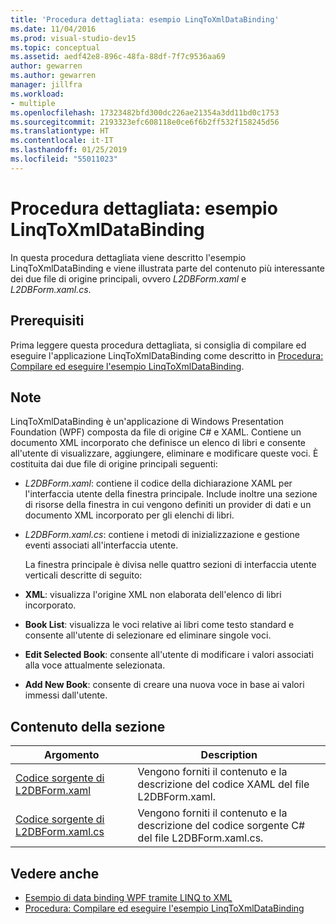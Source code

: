 ```yaml
---
title: 'Procedura dettagliata: esempio LinqToXmlDataBinding'
ms.date: 11/04/2016
ms.prod: visual-studio-dev15
ms.topic: conceptual
ms.assetid: aedf42e8-896c-48fa-88df-7f7c9536aa69
author: gewarren
ms.author: gewarren
manager: jillfra
ms.workload:
- multiple
ms.openlocfilehash: 17323482bfd300dc226ae21354a3dd11bd0c1753
ms.sourcegitcommit: 2193323efc608118e0ce6f6b2ff532f158245d56
ms.translationtype: HT
ms.contentlocale: it-IT
ms.lasthandoff: 01/25/2019
ms.locfileid: "55011023"
---
```

# <a name="walkthrough-linqtoxmldatabinding-example"></a>Procedura dettagliata: esempio LinqToXmlDataBinding
In questa procedura dettagliata viene descritto l'esempio LinqToXmlDataBinding e viene illustrata parte del contenuto più interessante dei due file di origine principali, ovvero *L2DBForm.xaml* e *L2DBForm.xaml.cs*.

## <a name="prerequisites"></a>Prerequisiti
 Prima leggere questa procedura dettagliata, si consiglia di compilare ed eseguire l'applicazione LinqToXmlDataBinding come descritto in [Procedura: Compilare ed eseguire l'esempio LinqToXmlDataBinding](../designers/how-to-build-and-run-the-linqtoxmldatabinding-example.md).

## <a name="remarks"></a>Note
 LinqToXmlDataBinding è un'applicazione di Windows Presentation Foundation (WPF) composta da file di origine C# e XAML. Contiene un documento XML incorporato che definisce un elenco di libri e consente all'utente di visualizzare, aggiungere, eliminare e modificare queste voci. È costituita dai due file di origine principali seguenti:

- *L2DBForm.xaml*: contiene il codice della dichiarazione XAML per l'interfaccia utente della finestra principale. Include inoltre una sezione di risorse della finestra in cui vengono definiti un provider di dati e un documento XML incorporato per gli elenchi di libri.

- *L2DBForm.xaml.cs*: contiene i metodi di inizializzazione e gestione eventi associati all'interfaccia utente.

  La finestra principale è divisa nelle quattro sezioni di interfaccia utente verticali descritte di seguito:

- **XML**: visualizza l'origine XML non elaborata dell'elenco di libri incorporato.

- **Book List**: visualizza le voci relative ai libri come testo standard e consente all'utente di selezionare ed eliminare singole voci.

- **Edit Selected Book**: consente all'utente di modificare i valori associati alla voce attualmente selezionata.

- **Add New Book**: consente di creare una nuova voce in base ai valori immessi dall'utente.

## <a name="in-this-section"></a>Contenuto della sezione

|Argomento|Description|
|-----------|-----------------|
|[Codice sorgente di L2DBForm.xaml](../designers/l2dbform-xaml-source-code.md)|Vengono forniti il contenuto e la descrizione del codice XAML del file L2DBForm.xaml.|
|[Codice sorgente di L2DBForm.xaml.cs](../designers/l2dbform-xaml-cs-source-code.md)|Vengono forniti il contenuto e la descrizione del codice sorgente C# del file L2DBForm.xaml.cs.|

## <a name="see-also"></a>Vedere anche

- [Esempio di data binding WPF tramite LINQ to XML](../designers/wpf-data-binding-using-linq-to-xml-example.md)
- [Procedura: Compilare ed eseguire l'esempio LinqToXmlDataBinding](../designers/how-to-build-and-run-the-linqtoxmldatabinding-example.md)
